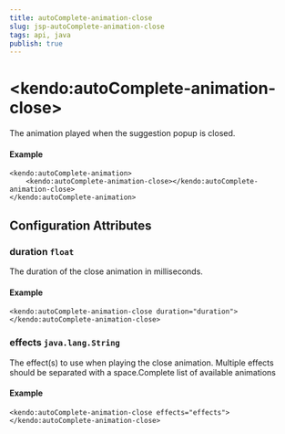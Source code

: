 ```yaml
---
title: autoComplete-animation-close
slug: jsp-autoComplete-animation-close
tags: api, java
publish: true
---
```


# \<kendo:autoComplete-animation-close\>

The animation played when the suggestion popup is closed.

#### Example
    <kendo:autoComplete-animation>
        <kendo:autoComplete-animation-close></kendo:autoComplete-animation-close>
    </kendo:autoComplete-animation>

## Configuration Attributes

### duration `float`

The duration of the close animation in milliseconds.

#### Example
    <kendo:autoComplete-animation-close duration="duration">
    </kendo:autoComplete-animation-close>

### effects `java.lang.String`

The effect(s) to use when playing the close animation. Multiple effects should be separated with a space.Complete list of available animations

#### Example
    <kendo:autoComplete-animation-close effects="effects">
    </kendo:autoComplete-animation-close>

